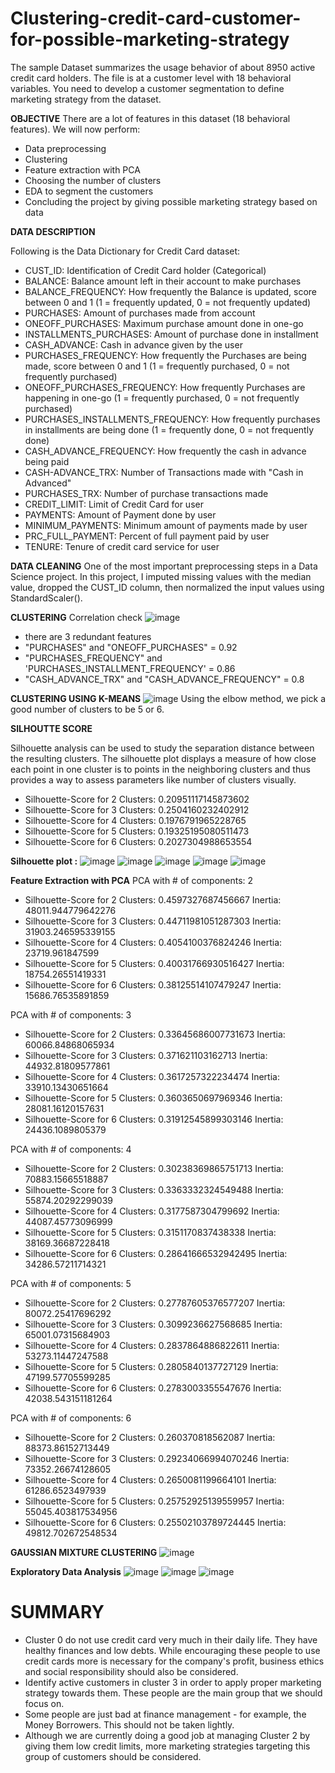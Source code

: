 # Clustering-credit-card-customer-for-possible-marketing-strategy
The sample Dataset summarizes the usage behavior of about 8950 active credit card holders. The file is at a customer level with 18 behavioral variables. You need to develop a customer segmentation to define marketing strategy from the dataset.

**OBJECTIVE**
There are a lot of features in this dataset (18 behavioral features). We will now perform:
- Data preprocessing
- Clustering
- Feature extraction with PCA
- Choosing the number of clusters
- EDA to segment the customers
- Concluding the project by giving possible marketing strategy based on data

**DATA DESCRIPTION**

Following is the Data Dictionary for Credit Card dataset:

- CUST_ID: Identification of Credit Card holder (Categorical)
- BALANCE: Balance amount left in their account to make purchases
- BALANCE_FREQUENCY: How frequently the Balance is updated, score between 0 and 1 (1 = frequently updated, 0 = not frequently updated)
- PURCHASES: Amount of purchases made from account
- ONEOFF_PURCHASES: Maximum purchase amount done in one-go
- INSTALLMENTS_PURCHASES: Amount of purchase done in installment
- CASH_ADVANCE: Cash in advance given by the user
- PURCHASES_FREQUENCY: How frequently the Purchases are being made, score between 0 and 1 (1 = frequently purchased, 0 = not frequently purchased)
- ONEOFF_PURCHASES_FREQUENCY: How frequently Purchases are happening in one-go (1 = frequently purchased, 0 = not frequently purchased)
- PURCHASES_INSTALLMENTS_FREQUENCY: How frequently purchases in installments are being done (1 = frequently done, 0 = not frequently done)
- CASH_ADVANCE_FREQUENCY: How frequently the cash in advance being paid
- CASH-ADVANCE_TRX: Number of Transactions made with "Cash in Advanced"
- PURCHASES_TRX: Number of purchase transactions made
- CREDIT_LIMIT: Limit of Credit Card for user
- PAYMENTS: Amount of Payment done by user
- MINIMUM_PAYMENTS: Minimum amount of payments made by user
- PRC_FULL_PAYMENT: Percent of full payment paid by user
- TENURE: Tenure of credit card service for user

**DATA CLEANING**
One of the most important preprocessing steps in a Data Science project. In this project, I imputed missing values with the median value, dropped the CUST_ID column, then normalized the input values using StandardScaler().

**CLUSTERING**
Correlation check
![image](https://user-images.githubusercontent.com/93784445/150670225-62bbbcd5-97f4-482b-866c-1624fa3ed619.png)
- there are 3 redundant features
- "PURCHASES" and "ONEOFF_PURCHASES" = 0.92
- "PURCHASES_FREQUENCY" and 'PURCHASES_INSTALLMENT_FREQUENCY' = 0.86
- "CASH_ADVANCE_TRX" and "CASH_ADVANCE_FREQUENCY" = 0.8

**CLUSTERING USING K-MEANS**
![image](https://user-images.githubusercontent.com/93784445/150670321-5581561c-6597-4033-8feb-1b8c38a3a7bf.png)
Using the elbow method, we pick a good number of clusters to be  5 or 6.

**SILHOUTTE SCORE**

Silhouette analysis can be used to study the separation distance between the resulting clusters. The silhouette plot displays a measure of how close each point in one cluster is to points in the neighboring clusters and thus provides a way to assess parameters like number of clusters visually.
- Silhouette-Score for 2 Clusters:  0.20951117145873602
- Silhouette-Score for 3 Clusters:  0.2504160232402912
- Silhouette-Score for 4 Clusters:  0.1976791965228765
- Silhouette-Score for 5 Clusters:  0.19325195080511473
- Silhouette-Score for 6 Clusters:  0.2027304988653554

**Silhouette plot :**
![image](https://user-images.githubusercontent.com/93784445/150670492-346f263f-d12f-4d41-b214-5c3fb7349abd.png)
![image](https://user-images.githubusercontent.com/93784445/150670497-d8b669ff-7357-470f-8b0d-daf65c8dc52a.png)
![image](https://user-images.githubusercontent.com/93784445/150670510-7b36184b-64e5-4dbf-9509-c8a747fddb73.png)
![image](https://user-images.githubusercontent.com/93784445/150670586-17511e90-2d9f-4c89-a2b1-a2eb149e7c73.png)
![image](https://user-images.githubusercontent.com/93784445/150670592-f13cc4a2-043f-419a-bdd3-141b9349e327.png)

**Feature Extraction with PCA**
PCA with # of components:  2
- Silhouette-Score for 2 Clusters:  0.4597327687456667        Inertia:  48011.944779642276
- Silhouette-Score for 3 Clusters:  0.44711981051287303        Inertia:  31903.246595339155
- Silhouette-Score for 4 Clusters:  0.4054100376824246        Inertia:  23719.961847599
- Silhouette-Score for 5 Clusters:  0.40031766930516427        Inertia:  18754.26551419331
- Silhouette-Score for 6 Clusters:  0.38125514107479247        Inertia:  15686.76535891859

PCA with # of components:  3
- Silhouette-Score for 2 Clusters:  0.33645686007731673        Inertia:  60066.84868065934
- Silhouette-Score for 3 Clusters:  0.371621103162713        Inertia:  44932.81809577861
- Silhouette-Score for 4 Clusters:  0.3617257322234474        Inertia:  33910.13430651664
- Silhouette-Score for 5 Clusters:  0.3603650697969346        Inertia:  28081.16120157631
- Silhouette-Score for 6 Clusters:  0.31912545899303146        Inertia:  24436.1089805379

PCA with # of components:  4
- Silhouette-Score for 2 Clusters:  0.30238369865751713        Inertia:  70883.15665518887
- Silhouette-Score for 3 Clusters:  0.3363332324549488        Inertia:  55874.20292299039
- Silhouette-Score for 4 Clusters:  0.3177587304799692        Inertia:  44087.45773096999
- Silhouette-Score for 5 Clusters:  0.3151170837438338        Inertia:  38169.36687228418
- Silhouette-Score for 6 Clusters:  0.28641666532942495        Inertia:  34286.57211714321

PCA with # of components:  5
- Silhouette-Score for 2 Clusters:  0.27787605376577207        Inertia:  80072.25417696292
- Silhouette-Score for 3 Clusters:  0.3099236627568685        Inertia:  65001.07315684903
- Silhouette-Score for 4 Clusters:  0.2837864886822611        Inertia:  53273.11447247588
- Silhouette-Score for 5 Clusters:  0.2805840137727129        Inertia:  47199.57705599285
- Silhouette-Score for 6 Clusters:  0.2783003355547676        Inertia:  42038.543151181264

PCA with # of components:  6
- Silhouette-Score for 2 Clusters:  0.260370818562087        Inertia:  88373.86152713449
- Silhouette-Score for 3 Clusters:  0.29234066994070246        Inertia:  73352.26674128605
- Silhouette-Score for 4 Clusters:  0.2650081199664101        Inertia:  61286.6523497939
- Silhouette-Score for 5 Clusters:  0.25752925139559957        Inertia:  55045.403817534956
- Silhouette-Score for 6 Clusters:  0.25502103789724445        Inertia:  49812.702672548534

**GAUSSIAN MIXTURE CLUSTERING**
![image](https://user-images.githubusercontent.com/93784445/150670665-c3759c05-4673-4b86-a9e4-ded7f65ae25e.png)

**Exploratory Data Analysis**
![image](https://user-images.githubusercontent.com/93784445/150670839-67a80053-37ac-433c-97bb-27aad908074a.png)
![image](https://user-images.githubusercontent.com/93784445/150670853-c81a343c-7144-4363-ae62-cb0189953a47.png)
![image](https://user-images.githubusercontent.com/93784445/150670991-e23cac30-da4b-40d3-9d60-3ac86741206e.png)

# SUMMARY
- Cluster 0 do not use credit card very much in their daily life. They have healthy finances and low debts. While encouraging these people to use credit cards more is necessary for the company's profit, business ethics and social responsibility should also be considered.
- Identify active customers in cluster 3 in order to apply proper marketing strategy towards them. These people are the main group that we should focus on.
- Some people are just bad at finance management - for example, the Money Borrowers. This should not be taken lightly.
- Although we are currently doing a good job at managing Cluster 2 by giving them low credit limits, more marketing strategies targeting this group of customers should be considered.







